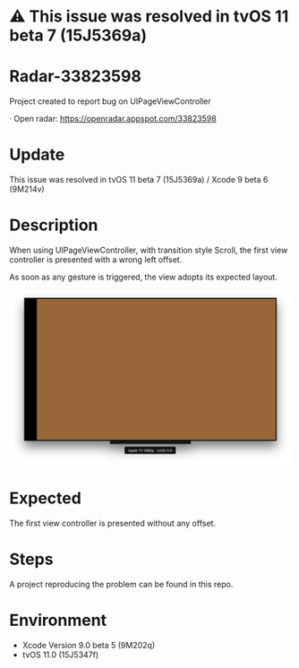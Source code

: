 # ⚠️ This issue was resolved in tvOS 11 beta 7 (15J5369a)

# Radar-33823598

Project created to report bug on UIPageViewController

· Open radar: https://openradar.appspot.com/33823598

# Update

This issue was resolved in tvOS 11 beta 7 (15J5369a) / Xcode 9 beta 6 (9M214v)

# Description
When using UIPageViewController, with transition style Scroll, the first view controller is presented with a wrong left offset.

As soon as any gesture is triggered, the view adopts its expected layout.

![](preview.png)

# Expected 
The first view controller is presented without any offset.

# Steps

A project reproducing the problem can be found in this repo.

# Environment

- Xcode Version 9.0 beta 5 (9M202q)
- tvOS 11.0 (15J5347f)
